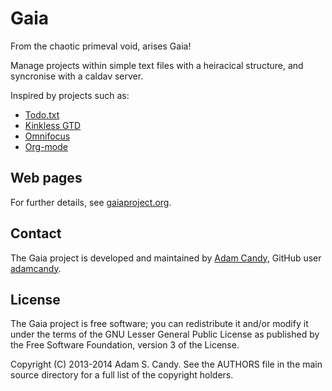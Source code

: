 Gaia
====

From the chaotic primeval void, arises Gaia!

Manage projects within simple text files with a heiracical structure, and syncronise with a caldav server.

Inspired by projects such as:

- [Todo.txt](http://todotxt.com)
- [Kinkless GTD](http://lifehacker.com/128583/the-kinkless-gtd-system)
- [Omnifocus](https://www.omnigroup.com/omnifocus)
- [Org-mode](http://orgmode.org)

Web pages
---------

For further details, see [gaiaproject.org](http://gaiaproject.org).

Contact
-------

The Gaia project is developed and maintained by [Adam Candy](contact@gaiaproject.org), GitHub user [adamcandy](https://github.com/adamcandy).

License
-------

The Gaia project is free software; you can redistribute it and/or modify it under the terms of the GNU Lesser General Public License as published by the Free Software Foundation, version 3 of the License.

Copyright (C) 2013-2014 Adam S. Candy.
See the AUTHORS file in the main source directory for a full list of the copyright holders.




